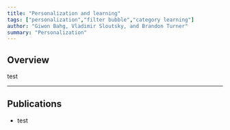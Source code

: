 ```yaml
---
title: "Personalization and learning" 
tags: ["personalization","filter bubble","category learning"]
author: "Giwon Bahg, Vladimir Sloutsky, and Brandon Turner"
summary: "Personalization"
---
```


## Overview

test

---

## Publications

 * test
